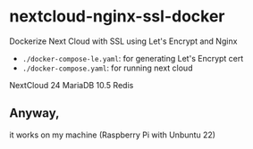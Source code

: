 # nextcloud-nginx-ssl-docker

Dockerize Next Cloud with SSL using Let's Encrypt and Nginx

- `./docker-compose-le.yaml`: for generating Let's Encrypt cert
- `./docker-compose.yaml`: for running next cloud

NextCloud 24
MariaDB 10.5
Redis


## __Anyway__, 
  it works on my machine (Raspberry Pi with Unbuntu 22)
